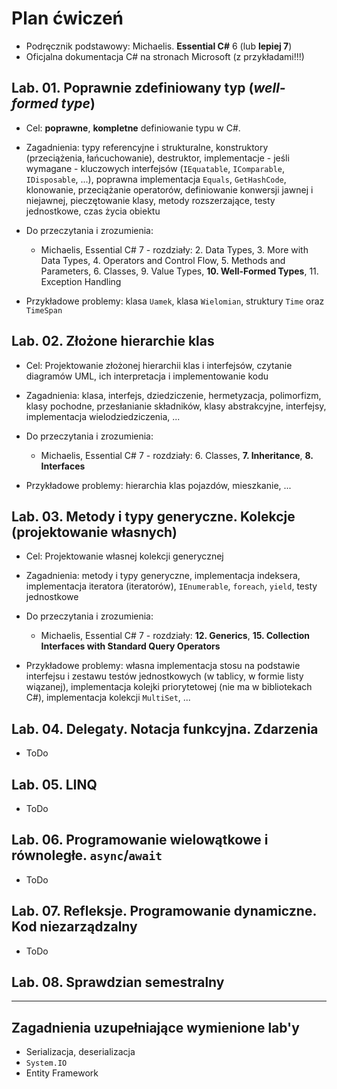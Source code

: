 # Plan ćwiczeń

* Podręcznik podstawowy: Michaelis. **Essential C#** 6 (lub **lepiej 7**)
* Oficjalna dokumentacja C# na stronach Microsoft (z przykładami!!!)

## Lab. 01. Poprawnie zdefiniowany typ (_well-formed type_)

* Cel: **poprawne**, **kompletne** definiowanie typu w C#.

* Zagadnienia: typy referencyjne i strukturalne, konstruktory (przeciążenia, łańcuchowanie), destruktor, 
implementacje - jeśli wymagane - kluczowych interfejsów (`IEquatable`, `IComparable`, `IDisposable`, ...), poprawna implementacja 
`Equals`, `GetHashCode`, klonowanie, przeciążanie operatorów, definiowanie konwersji jawnej i niejawnej, 
pieczętowanie klasy, metody rozszerzające, testy jednostkowe, czas życia obiektu

* Do przeczytania i zrozumienia: 
    * Michaelis, Essential C# 7 - rozdziały: 2. Data Types, 3. More with Data Types, 4. Operators and Control Flow, 5. Methods and Parameters, 6. Classes, 9. Value Types, **10. Well-Formed Types**, 11. Exception Handling

* Przykładowe problemy: klasa `Uamek`, klasa `Wielomian`, struktury `Time` oraz `TimeSpan`

## Lab. 02. Złożone hierarchie klas

* Cel: Projektowanie złożonej hierarchii klas i interfejsów, czytanie diagramów UML, ich interpretacja i implementowanie kodu

* Zagadnienia: klasa, interfejs, dziedziczenie, hermetyzacja, polimorfizm, klasy pochodne, przesłanianie składników, klasy abstrakcyjne, 
interfejsy, implementacja wielodziedziczenia, ...

* Do przeczytania i zrozumienia: 
    * Michaelis, Essential C# 7 - rozdziały: 6. Classes, **7. Inheritance**, **8. Interfaces**

* Przykładowe problemy: hierarchia klas pojazdów, mieszkanie, ...

## Lab. 03. Metody i typy generyczne. Kolekcje (projektowanie własnych)

* Cel: Projektowanie własnej kolekcji generycznej

* Zagadnienia: metody i typy generyczne, implementacja indeksera, implementacja iteratora (iteratorów), 
`IEnumerable`, `foreach`, `yield`, testy jednostkowe

* Do przeczytania i zrozumienia: 
    * Michaelis, Essential C# 7 - rozdziały: **12. Generics**, **15. Collection Interfaces with Standard Query Operators**

* Przykładowe problemy: własna implementacja stosu na podstawie interfejsu i zestawu testów jednostkowych (w tablicy, w formie listy wiązanej), 
implementacja kolejki priorytetowej (nie ma w bibliotekach C#), implementacja kolekcji `MultiSet`, ...

## Lab. 04. Delegaty. Notacja funkcyjna. Zdarzenia

* ToDo

## Lab. 05. LINQ

* ToDo

## Lab. 06. Programowanie wielowątkowe i równoległe. `async`/`await`

* ToDo

## Lab. 07. Refleksje. Programowanie dynamiczne. Kod niezarządzalny

* ToDo

## Lab. 08. Sprawdzian semestralny

---

## Zagadnienia uzupełniające wymienione lab'y

* Serializacja, deserializacja
* `System.IO`
* Entity Framework
